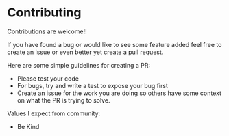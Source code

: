# Contributing

Contributions are welcome!!

If you have found a bug or would like to see some feature added feel free to create an issue
or even better yet create a pull request.

Here are some simple guidelines for creating a PR:
- Please test your code
- For bugs, try and write a test to expose your bug first
- Create an issue for the work you are doing so others have some context on what the PR is trying to solve.

Values I expect from community:
- Be Kind
